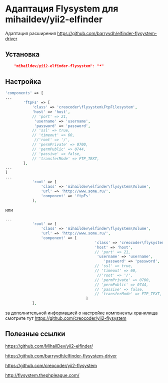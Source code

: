 Адаптация Flysystem для mihaildev/yii2-elfinder
===========================

Адаптация расширения https://github.com/barryvdh/elfinder-flysystem-driver


## Установка

```json
    "mihaildev/yii2-elfinder-flysystem": "*"
```

## Настройка
```php
'components' => [
...
        'ftpFs' => [
			'class' => 'creocoder\flysystem\FtpFilesystem',
			'host' => 'host',
			// 'port' => 21,
			 'username' => 'username',
             'password' => 'password',
			// 'ssl' => true,
			// 'timeout' => 60,
			 //'root' => '/',
			// 'permPrivate' => 0700,
			// 'permPublic' => 0744,
			// 'passive' => false,
			// 'transferMode' => FTP_TEXT,
		],
...
]
...
            'root' => [
				'class' => 'mihaildev\elfinder\flysystem\Volume',
				'url' => 'http://www.some.ru/',
                'component' => 'ftpFs'
			],

```

или

```php
...
            'root' => [
				'class' => 'mihaildev\elfinder\flysystem\Volume',
				'url' => 'http://www.some.ru/',
                'component' => [
                               			'class' => 'creocoder\flysystem\FtpFilesystem',
                               			'host' => 'host',
                               			// 'port' => 21,
                               			 'username' => 'username',
                                            'password' => 'password',
                               			// 'ssl' => true,
                               			// 'timeout' => 60,
                               			 //'root' => '/',
                               			// 'permPrivate' => 0700,
                               			// 'permPublic' => 0744,
                               			// 'passive' => false,
                               			// 'transferMode' => FTP_TEXT,
                               		]
			],

```

за дополнительной информацией о настройке компоненты хранилища смотрите тут https://github.com/creocoder/yii2-flysystem

## Полезные ссылки

https://github.com/MihailDev/yii2-elfinder/

https://github.com/barryvdh/elfinder-flysystem-driver

https://github.com/creocoder/yii2-flysystem

http://flysystem.thephpleague.com/

